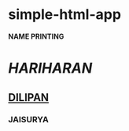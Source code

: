 # simple-html-app
<html>
<head>
<t><b>NAME PRINTING</b></t>
<body>
<h1><I>HARIHARAN</I></h1>
<h2><U>DILIPAN</U></h2>
<h3><B>JAISURYA</B></h3>
</body>
</head>
</html>
